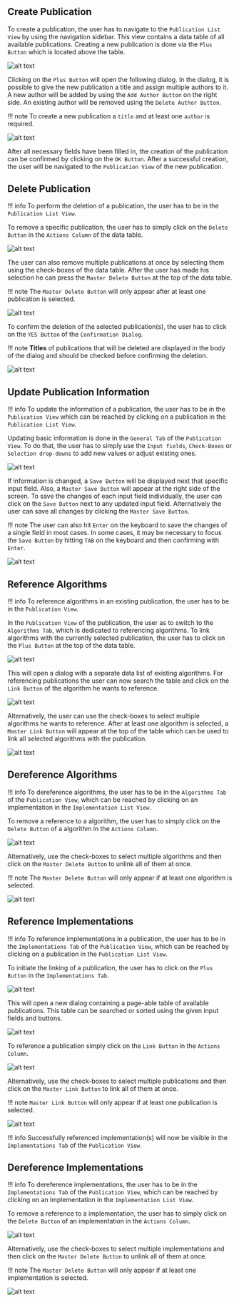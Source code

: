 #
## Create Publication

To create a publication, the user has to navigate to the ``Publication List View`` by using the navigation sidebar. This view contains a data table of all available publications. Creating a new publication is done via the ``Plus Button`` which is located above the table.

![alt text](./images/publication/Create_Publication_-_Step_1.png "Open Creation Dialog")

Clicking on the ``Plus Button`` will open the following dialog.
In the dialog, it is possible to give the new publication a title and assign multiple authors to it. A new author will be added by using the ``Add Author Button`` on the right side. An existing author will be removed using the ``Delete Author Button``.

!!! note 
    To create a new publication a ``title`` and at least one ``author`` is required.

![alt text](./images/publication/Create_Publication_-_Step_3.png "Fill Creation Dialog")

After all necessary fields have been filled in, the creation of the publication can be confirmed by clicking on the ``OK Button``. After a successful creation, the user will be navigated to the ``Publication View`` of the new publication.

## Delete Publication

!!! info 
    To perform the deletion of a publication, the user has to be in the ``Publication List View``.

To remove a specific publication, the user has to simply click on the ``Delete Button`` in the ``Actions Column`` of the data table.

![alt text](./images/publication/Delete_Publication_-_Step_1.png "Delete single publication")

The user can also remove multiple publications at once by selecting them using the check-boxes of the data table. After the user has made his selection he can press the ``Master Delete Button`` at the top of the data table.

!!! note 
    The ``Master Delete Button`` will only appear after at least one publication is selected.
	
![alt text](./images/publication/Delete_Publication_-_Step_1.1.png "Delete multiple publications")

To confirm the deletion of the selected publication(s), the user has to click on the ``YES Button`` of the ``Confirmation Dialog``.

!!! note 
    **Titles** of publications that will be deleted are displayed in the body of the dialog and should be checked before confirming the deletion.
	
![alt text](./images/publication/Delete_Publication_-_Step_2.png "Confirm deletion")

## Update Publication Information

!!! info 
    To update the information of a publication, the user has to be in the ``Publication View`` which can be reached by clicking on a publication in the ``Publication List View``.

Updating basic information is done in the ``General Tab`` of the ``Publication View``. To do that, the user has to simply use the ``Input fields``, ``Check-Boxes`` or ``Selection drop-downs`` to add new values or adjust existing ones.

![alt text](./images/publication/Update_Publication_Properties_-_Step_1.png "'General Tab' of the 'Publication View'")

If information is changed, a ``Save Button`` will be displayed next that specific input field. Also, a ``Master Save Button`` will appear at the right side of the screen. To save the changes of each input field individually, the user can click on the ``Save Button`` next to any updated input field. Alternatively the user can save all changes by clicking the ``Master Save Button``.

!!! note 
    The user can also hit ``Enter`` on the keyboard to save the changes of a single field in most cases. In some cases, it may be necessary to focus the ``Save Button`` by hitting ``TAB`` on the keyboard and then confirming with ``Enter``.

![alt text](./images/publication/Update_Publication_Properties_-_Step_2.png "Saving the changes")

## Reference Algorithms

!!! info
    To reference algorithms in an existing publication, the user has to be in the ``Publication View``.

In the ``Publication View`` of the publication, the user as to switch to the ``Algorithms Tab``, which is dedicated to referencing algorithms.
To link algorithms with the currently selected publication, the user has to click on the ``Plus Button`` at the top of the data table.

![alt text](./images/publication/Link_Algorithm_-_Step_1.png "Open dialog for referencing publications")

This will open a dialog with a separate data list of existing algorithms.
For referencing publications the user can now search the table and click on the ``Link Button`` of the algorithm he wants to reference.

![alt text](./images/publication/Link_Algorithm_-_Step_2.1.png "Link single algorithm")

Alternatively, the user can use the check-boxes to select multiple algorithms he wants to reference. 
After at least one algorithm is selected, a ``Master Link Button`` will appear at the top of the table which can be used to link all selected algorithms with the publication.

![alt text](./images/publication/Link_Algorithm_-_Step_2.2.png "Link multiple algorithms")

## Dereference Algorithms

!!! info 
    To dereference algorithms, the user has to be in the ``Algorithms Tab`` of the ``Publication View``, which can be reached by clicking on an implementation in the ``Implementation List View``.
	
To remove a reference to a algorithm, the user has to simply click on the ``Delete Button`` of a algorithm in the ``Actions Column``.

![alt text](./../images/publication/Unlink_Algorithm_-_Step_1.1.png "Dereference single algorithm")

Alternatively, use the check-boxes to select multiple algorithms and then click on the ``Master Delete Button`` to unlink all of them at once.

!!! note 
    The ``Master Delete Button`` will only appear if at least one algorithm is selected.
	
![alt text](./../images/publication/Unlink_Algorithm_-_Step_1.2.png "Dereference multiple algorithms")

## Reference Implementations

!!! info 
    To reference implementations in a publication, the user has to be in the ``Implementations Tab`` of the ``Publication View``, which can be reached by clicking on a publication in the ``Publication List View``.
	
To initiate the linking of a publication, the user has to click on the ``Plus Button`` in the ``Implementations Tab``.

![alt text](./../images/publication/Link_Implementation_-_Step_1.png "Click on '+' in 'Implementations'-Tab")

This will open a new dialog containing a page-able table of available publications. This table can be searched or sorted using the given input fields and buttons.

![alt text](./../images/publication/Link_Implementation_-_Step_2.png "Filter existing publications using table controls")

To reference a publication simply click on the ``Link Button`` in the ``Actions Column``.

![alt text](./../images/publication/Link_Implementation_-_Step_3.1.png "Reference single implementation")

Alternatively, use the check-boxes to select multiple publications and then click on the ``Master Link Button`` to link all of them at once.

!!! note 
    ``Master Link Button`` will only appear if at least one publication is selected.
	
![alt text](./../images/publication/Link_Implementation_-_Step_3.2.png "Reference multiple implementations")

!!! info 
    Successfully referenced implementation(s) will now be visible in the ``Implementations Tab`` of the ``Publication View``.


## Dereference Implementations

!!! info 
    To dereference implementations, the user has to be in the ``Implementations Tab`` of the ``Publication View``, which can be reached by clicking on an implementation in the ``Implementation List View``.
	
To remove a reference to a implementation, the user has to simply click on the ``Delete Button`` of an implementation in the ``Actions Column``.

![alt text](./../images/implementation/Unlink_Publication_-_Step_1.1.png "Dereference single implementation")

Alternatively, use the check-boxes to select multiple implementations and then click on the ``Master Delete Button`` to unlink all of them at once.

!!! note 
    The ``Master Delete Button`` will only appear if at least one implementation is selected.
	
![alt text](./../images/implementation/Unlink_Publication_-_Step_1.2.png "Dereference multiple implementations")

